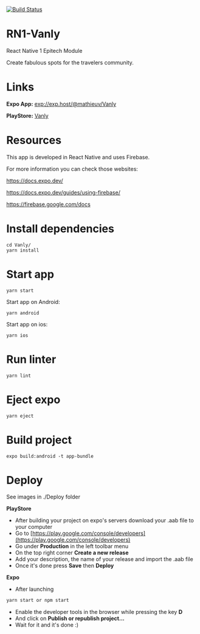 [![Build Status](https://travis-ci.org/joemccann/dillinger.svg?branch=master)](https://travis-ci.org/joemccann/dillinger)

# RN1-Vanly
React Native 1 Epitech Module

Create fabulous spots for the travelers community.

# Links

**Expo App:**
  [exp://exp.host/@mathieuv/Vanly](exp://exp.host/@mathieuv/Vanly)

**PlayStore:**
  [Vanly](https://play.google.com/store/apps/details?id=com.vanly.vanly)

# Resources
This app is developed in React Native and uses Firebase.

For more information you can check those websites:

  https://docs.expo.dev/

  https://docs.expo.dev/guides/using-firebase/

  https://firebase.google.com/docs

# Install dependencies

    cd Vanly/
    yarn install

# Start app

    yarn start
    
Start app on Android:

    yarn android
    
Start app on ios:

    yarn ios
    
# Run linter

    yarn lint
    
# Eject expo

    yarn eject
    
# Build project

    expo build:android -t app-bundle

# Deploy
See images in ./Deploy folder

**PlayStore**
- After building your project on expo's servers download your .aab file to your computer
- Go to [https://play.google.com/console/developers](https://play.google.com/console/developers)
- Go under **Production** in the left toolbar menu
- On the top right corner **Create a new release**
- Add your description, the name of your release and import the .aab file
- Once it's done press **Save** then **Deploy**

**Expo**
- After launching
```sh
yarn start or npm start
```
- Enable the developer tools in the browser while pressing the key **D**
- And click on **Publish or republish project...**
- Wait for it and it's done :) 
